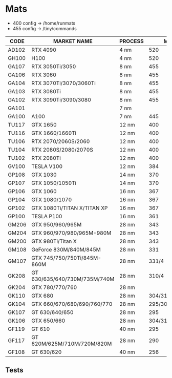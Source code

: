 # Mats

- 400 config -> /home/runmats
- 455 config -> /tiny/commands

| CODE | MARKET NAME                  | PROCESS | MODS | NVMT |
|------|------------------------------|---------|------|------|
| AD102 | RTX 4090                     | 4 nm    | 520  | YES  |
| GH100 | H100                         | 4 nm    | 520  | YES  |
| GA107 | RTX 3050Ti/3050              | 8 nm    | 455  | YES  |
| GA106 | RTX 3060                     | 8 nm    | 455  | YES  |
| GA104 | RTX 3070Ti/3070/3060Ti       | 8 nm    | 455  | YES  |
| GA103 | RTX 3080Ti                   | 8 nm    | 455  | YES  |
| GA102 | RTX 3090Ti/3090/3080         | 8 nm    | 455  | YES  |
| GA101 |                              | 7 nm    |      | YES  |
| GA100 | A100                         | 7 nm    | 445  | YES  |
| TU117 | GTX 1650                     | 12 nm   | 400  | YES  |
| TU116 | GTX 1660/1660Ti              | 12 nm   | 400  | YES  |
| TU106 | RTX 2070/2060S/2060          | 12 nm   | 400  | YES  |
| TU104 | RTX 2080S/2080/2070S         | 12 nm   | 400  | YES  |
| TU102 | RTX 2080Ti                   | 12 nm   | 400  | YES  |
| GV100 | TESLA V100                   | 12 nm   | 384  | YES  |
| GP108 | GTX 1030                     | 14 nm   | 370  | YES  |
| GP107 | GTX 1050/1050Ti              | 14 nm   | 370  | YES  |
| GP106 | GTX 1060                     | 16 nm   | 367  | YES  |
| GP104 | GTX 1080/1070                | 16 nm   | 367  | YES  |
| GP102 | GTX 1080Ti/TITAN X/TITAN XP  | 16 nm   | 367  | YES  |
| GP100 | TESLA P100                   | 16 nm   | 361  | NO   |
| GM206 | GTX 950/960/965M             | 28 nm   | 343  | NO   |
| GM204 | GTX 960/970/980/965M-980M    | 28 nm   | 343  | NO   |
| GM200 | GTX 980Ti/Titan X            | 28 nm   | 343  | NO   |
| GM108 | GeForce 830M/840M/845M       | 28 nm   | 331  | NO   |
| GM107 | GTX 745/750/750Ti/845M-860M  | 28 nm   | 331/4| NO   |
| GK208 | GT 630/635/640/730M/735M/740M| 28 nm   | 310/4|      |
| GK204 | GTX 780/770/760              | 28 nm   |      |      |
| GK110 | GTX 680                      | 28 nm   | 304/310/319 | |
| GK104 | GTX 660/670/680/690/760/770  | 28 nm   | 295/304/310/319 | |
| GK107 | GT 630/640/650               | 28 nm   | 295  |      |
| GK106 | GTX 650/660                  | 28 nm   | 304/310 |    |
| GF119 | GT 610                       | 40 nm   | 295  |      |
| GF117 | GT 620M/625M/710M/720M/820M  | 28 nm   | 290  |      |
| GF108 | GT 630/620                   | 40 nm   | 256  |      |

## Tests